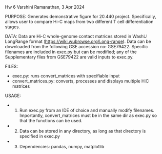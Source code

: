 Hw 6
Varshini Ramanathan, 3 Apr 2024

PURPOSE: Generates demonstrative figure for 20.440 project. Specifically, allows user to compare Hi-C maps from two different T cell differentiation stages. 

DATA: Data are Hi-C whole-genome contact matrices stored in WashU LongRange format (https://wiki.wubrowse.org/Long-range). Data can be downloaded from the following GSE accession no: GSE79422. Specific filenames are included in exec.py but can be modified; any of the Supplementary files from GSE79422 are valid inputs to exec.py.

FILES:
- exec.py: runs convert_matrices with specifiable input
- convert_matrices.py: converts, processes and displays multiple HiC matrices

USAGE: 
- 1. Run exec.py from an IDE of choice and manually modify filenames. Importantly, convert_matrices must be in the same dir as exec.py so that the functions can be used. 
- 2. Data can be stored in any directory, as long as that directory is specified in exec.py
- 3. Dependencies: pandas, numpy, matplotlib
